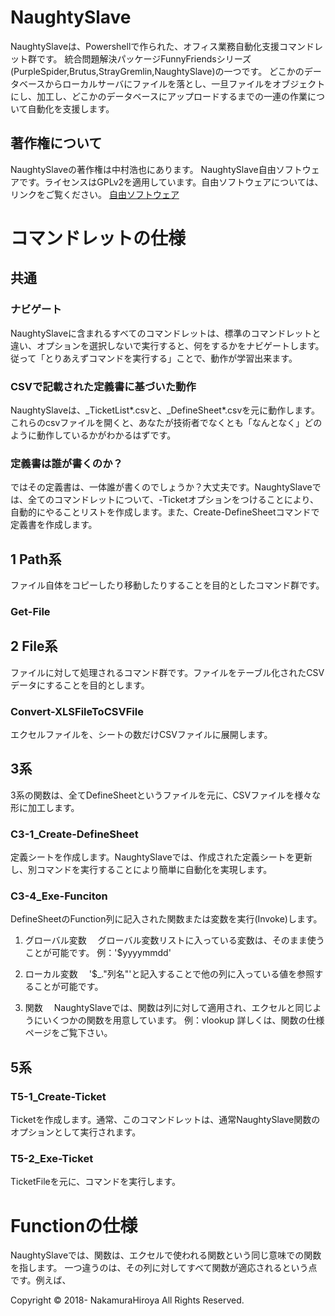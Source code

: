 # NaughtySlave
NaughtySlaveは、Powershellで作られた、オフィス業務自動化支援コマンドレット群です。
統合問題解決パッケージFunnyFriendsシリーズ(PurpleSpider,Brutus,StrayGremlin,NaughtySlave)の一つです。
どこかのデータベースからローカルサーバにファイルを落とし、一旦ファイルをオブジェクトにし、加工し、どこかのデータベースにアップロードするまでの一連の作業について自動化を支援します。

## 著作権について
NaughtySlaveの著作権は中村浩也にあります。
NaughtySlave自由ソフトウェアです。ライセンスはGPLv2を適用しています。自由ソフトウェアについては、リンクをご覧ください。
[自由ソフトウェア](https://www.gnu.org/philosophy/free-sw.ja.html "GNU")

# コマンドレットの仕様
## 共通
### ナビゲート
NaughtySlaveに含まれるすべてのコマンドレットは、標準のコマンドレットと違い、オプションを選択しないで実行すると、何をするかをナビゲートします。
従って「とりあえずコマンドを実行する」ことで、動作が学習出来ます。

### CSVで記載された定義書に基づいた動作
NaughtySlaveは、_TicketList*.csvと、_DefineSheet*.csvを元に動作します。これらのcsvファイルを開くと、あなたが技術者でなくとも「なんとなく」どのように動作しているかがわかるはずです。

### 定義書は誰が書くのか？
ではその定義書は、一体誰が書くのでしょうか？大丈夫です。NaughtySlaveでは、全てのコマンドレットについて、-Ticketオプションをつけることにより、自動的にやることリストを作成します。また、Create-DefineSheetコマンドで定義書を作成します。

## 1 Path系
ファイル自体をコピーしたり移動したりすることを目的としたコマンド群です。
### Get-File

## 2 File系 
ファイルに対して処理されるコマンド群です。ファイルをテーブル化されたCSVデータにすることを目的とします。

### Convert-XLSFileToCSVFile
エクセルファイルを、シートの数だけCSVファイルに展開します。

## 3系
3系の関数は、全てDefineSheetというファイルを元に、CSVファイルを様々な形に加工します。

### C3-1_Create-DefineSheet
定義シートを作成します。NaughtySlaveでは、作成された定義シートを更新し、別コマンドを実行することにより簡単に自動化を実現します。

### C3-4_Exe-Funciton
DefineSheetのFunction列に記入された関数または変数を実行(Invoke)します。

1. グローバル変数
　グローバル変数リストに入っている変数は、そのまま使うことが可能です。
 例：'$yyyymmdd'

2. ローカル変数
　'$_."列名"'と記入することで他の列に入っている値を参照することが可能です。
 
3. 関数
　NaughtySlaveでは、関数は列に対して適用され、エクセルと同じようにいくつかの関数を用意しています。
 例：vlookup
 詳しくは、関数の仕様ページをご覧下さい。
 

## 5系
### T5-1_Create-Ticket
Ticketを作成します。通常、このコマンドレットは、通常NaughtySlave関数のオプションとして実行されます。

### T5-2_Exe-Ticket
TicketFileを元に、コマンドを実行します。

# Functionの仕様
NaughtySlaveでは、関数は、エクセルで使われる関数という同じ意味での関数を指します。
一つ違うのは、その列に対してすべて関数が適応されるという点です。例えば、


Copyright © 2018- NakamuraHiroya All Rights Reserved.
